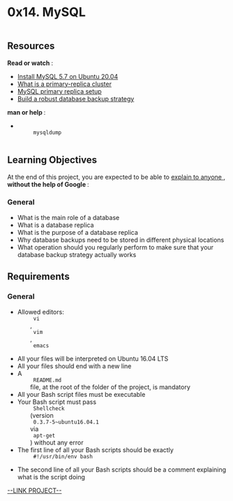 # 0x14. MySQL

<html>
<div class="panel panel-default" id="project-description">
 <div class="panel-body">
  <p>
   <img alt="" loading="lazy" src="https://s3.amazonaws.com/intranet-projects-files/holbertonschool-sysadmin_devops/280/KkrkDHT.png" style=""/>
  </p>
  <h2>
   Resources
  </h2>
  <p>
   <strong>
    Read or watch
   </strong>
   :
  </p>
  <ul>
   <li>
    <a href="https://computingforgeeks.com/how-to-install-mysql-on-ubuntu-focal/" target="_blank" title="Install MySQL 5.7 on Ubuntu 20.04">
     Install MySQL 5.7 on Ubuntu 20.04
    </a>
   </li>
   <li>
    <a href="https://www.digitalocean.com/community/tutorials/how-to-choose-a-redundancy-plan-to-ensure-high-availability#sql-replication" target="_blank" title="What is a primary-replica cluster">
     What is a primary-replica cluster
    </a>
   </li>
   <li>
    <a href="https://www.digitalocean.com/community/tutorials/how-to-set-up-replication-in-mysql" target="_blank" title="MySQL primary replica setup">
     MySQL primary replica setup
    </a>
   </li>
   <li>
    <a href="https://www.databasejournal.com/ms-sql/developing-a-sql-server-backup-strategy/" target="_blank" title="Build a robust database backup strategy">
     Build a robust database backup strategy
    </a>
   </li>
  </ul>
  <p>
   <strong>
    man or help
   </strong>
   :
  </p>
  <ul>
   <li>
    <code>
     mysqldump
    </code>
   </li>
  </ul>
  <h2>
   Learning Objectives
  </h2>
  <p>
   At the end of this project, you are expected to be able to
   <a href="https://fs.blog/feynman-learning-technique/" target="_blank" title="explain to anyone">
    explain to anyone
   </a>
   ,
   <strong>
    without the help of Google
   </strong>
   :
  </p>
  <h3>
   General
  </h3>
  <ul>
   <li>
    What is the main role of a database
   </li>
   <li>
    What is a database replica
   </li>
   <li>
    What is the purpose of a database replica
   </li>
   <li>
    Why database backups need to be stored in different physical locations
   </li>
   <li>
    What operation should you regularly perform to make sure that your database backup strategy actually works
   </li>
  </ul>
  <h2>
   Requirements
  </h2>
  <h3>
   General
  </h3>
  <ul>
   <li>
    Allowed editors:
    <code>
     vi
    </code>
    ,
    <code>
     vim
    </code>
    ,
    <code>
     emacs
    </code>
   </li>
   <li>
    All your files will be interpreted on Ubuntu 16.04 LTS
   </li>
   <li>
    All your files should end with a new line
   </li>
   <li>
    A
    <code>
     README.md
    </code>
    file, at the root of the folder of the project, is mandatory
   </li>
   <li>
    All your Bash script files must be executable
   </li>
   <li>
    Your Bash script must pass
    <code>
     Shellcheck
    </code>
    (version
    <code>
     0.3.7-5~ubuntu16.04.1
    </code>
    via
    <code>
     apt-get
    </code>
    ) without any error
   </li>
   <li>
    The first line of all your Bash scripts should be exactly
    <code>
     #!/usr/bin/env bash
    </code>
   </li>
   <li>
    The second line of all your Bash scripts should be a comment explaining what is the script doing
   </li>
  </ul>
 </div>
</div>

[--LINK PROJECT--](https://intranet.hbtn.io/projects/280)
</html>